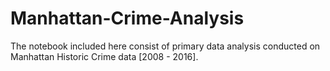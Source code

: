 # Manhattan-Crime-Analysis
The notebook included here consist of primary data analysis conducted on Manhattan Historic Crime data [2008 - 2016].
